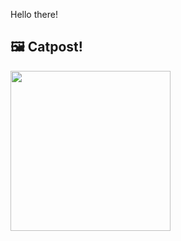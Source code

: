 Hello there!



## 🖼️ Catpost!

<sub>
    <img src="https://cdn2.thecatapi.com/images/beh.jpg" height="256">
</sub>

